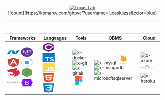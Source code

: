 <div align="center">
  <a href="https://lucaslab.dev" title="Lucas Lab" target="_blank">
    <img alt="Lucas Lab" width="500" src="https://firebasestorage.googleapis.com/v0/b/lucaslab-6b081.appspot.com/o/full-logo.png?alt=media&token=efe9e597-b226-4362-8ec8-ce73cbb0a5f8" />
  </a>
  <div>![count](https://komarev.com/ghpvc/?username=lucasluizss&color=blue)</div>
</div>

<hr />

<br>

<div style="display: inline_block" align="center">
  <table>
    <theader>
      <th>Frameworks</th>
      <th>Languages</th>
      <th>Tools</th>
      <th>DBMS</th>
      <th>Cloud</th>
    <theader>
    <tbody>
      <tr>
        <td>
          <img alt="x-dotnet" height="30" width="40" src="https://raw.githubusercontent.com/devicons/devicon/master/icons/dot-net/dot-net-plain.svg" title=".Net" />
          <img alt="x-dotnet-core" height="30" width="40" src="https://raw.githubusercontent.com/devicons/devicon/master/icons/dotnetcore/dotnetcore-original.svg" title=".Net Core" />
          <img alt="x-angular" height="30" width="40" src="https://raw.githubusercontent.com/devicons/devicon/master/icons/angularjs/angularjs-plain.svg" title="Angular" />
          <img alt="x-ionic" height="30" width="40" src="https://raw.githubusercontent.com/devicons/devicon/master/icons/ionic/ionic-original.svg" title="Ionic" />
          <img alt="x-nestjs" height="30" width="40" src="https://raw.githubusercontent.com/devicons/devicon/master/icons/nestjs/nestjs-original.svg" title="NestJS" />
          <img alt="x-nodejs" height="30" width="40" src="https://raw.githubusercontent.com/devicons/devicon/master/icons/nodejs/nodejs-plain.svg" title="NodeJS" />
          <img alt="x-express" height="30" width="40" src="https://raw.githubusercontent.com/devicons/devicon/master/icons/express/express-original-wordmark.svg" title="Express" />
          <img alt="x-bootstrap" height="30" width="40" src="https://raw.githubusercontent.com/devicons/devicon/master/icons/bootstrap/bootstrap-original.svg" title="Bootstrap" />
        </td>
        <td>
          <img alt="x-c-sharp" height="30" width="40" src="https://raw.githubusercontent.com/devicons/devicon/master/icons/csharp/csharp-plain.svg" title="C#" />
          <img alt="x-Ts" height="30" width="40" src="https://raw.githubusercontent.com/devicons/devicon/master/icons/typescript/typescript-plain.svg" title="TypeScript" />
          <img alt="x-Js" height="30" width="40" src="https://raw.githubusercontent.com/devicons/devicon/master/icons/javascript/javascript-plain.svg" title="JavaScript" />
          <img alt="x-HTML" height="30" width="40" src="https://raw.githubusercontent.com/devicons/devicon/master/icons/html5/html5-original.svg" title="HTML5" />
          <img alt="x-CSS" height="30" width="40" src="https://raw.githubusercontent.com/devicons/devicon/master/icons/css3/css3-original.svg" title="CSS3" />
        </td>
        <td>
          <img alt="x-docker" height="30" width="40" src="https://cdn.jsdelivr.net/gh/devicons/devicon/icons/docker/docker-original.svg" title="Docker" />
          <img alt="x-git" height="30" width="40" src="https://cdn.jsdelivr.net/gh/devicons/devicon/icons/git/git-original.svg" title="Git" />
          <img alt="x-gitlab" height="30" width="40" src="https://cdn.jsdelivr.net/gh/devicons/devicon/icons/gitlab/gitlab-original.svg" title="Gitlab" />
          <img alt="x-figma" height="30" width="40" src="https://raw.githubusercontent.com/devicons/devicon/master/icons/figma/figma-original.svg" title="Figma" />
        </td>
        <td>
          <img alt="x-mysql" height="30" width="40" src="https://cdn.jsdelivr.net/gh/devicons/devicon/icons/mysql/mysql-original.svg" title="MySQL" />
          <img alt="x-firebase" height="30" width="40" src="https://raw.githubusercontent.com/devicons/devicon/master/icons/firebase/firebase-plain-wordmark.svg" title="Firebase" />
          <img alt="x-mongodb" height="30" width="40" src="https://cdn.jsdelivr.net/gh/devicons/devicon/icons/mongodb/mongodb-plain.svg" title="MongoDB" />
          <img alt="x-microsoftsqlserver" height="30" width="40" src="https://cdn.jsdelivr.net/gh/devicons/devicon/icons/microsoftsqlserver/microsoftsqlserver-plain.svg" title="MS SQL Server" />
        </td>
        <td>
          <img alt="x-azure" height="30" width="40" src="https://cdn.jsdelivr.net/gh/devicons/devicon/icons/azure/azure-plain.svg" title="Azure" />
          <img alt="x-gcloud" height="30" width="40" src="https://raw.githubusercontent.com/devicons/devicon/master/icons/googlecloud/googlecloud-original-wordmark.svg" title="Google Cloud" />
          <img alt="x-heroku" height="30" width="40" src="https://cdn.jsdelivr.net/gh/devicons/devicon/icons/heroku/heroku-plain.svg" title="Heroku" />
        </td>
      </tr>
    </tbody>
  </table>
</div>

<!--
**lucasluizss/lucasluizss** is a ✨ _special_ ✨ repository because its `README.md` (this file) appears on your GitHub profile.

Here are some ideas to get you started:

- 🔭 I’m currently working on ...
- 🌱 I’m currently learning ...
- 👯 I’m looking to collaborate on ...
- 🤔 I’m looking for help with ...
- 💬 Ask me about ...
- 📫 How to reach me: ...
- 😄 Pronouns: ...
- ⚡ Fun fact: ...
-->
